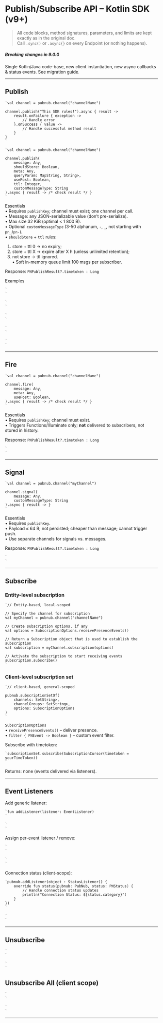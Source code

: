 # Publish/Subscribe API – Kotlin SDK (v9+)

> All code blocks, method signatures, parameters, and limits are kept exactly as in the original doc.  
> Call `.sync()` or `.async{}` on every Endpoint (or nothing happens).

##### Breaking changes in 9.0.0  
Single Kotlin/Java code-base, new client instantiation, new async callbacks & status events. See migration guide.

---

## Publish

```
`val channel = pubnub.channel("channelName")  
  
channel.publish("This SDK rules!").async { result ->  
    result.onFailure { exception ->  
        // Handle error  
    }.onSuccess { value ->  
        // Handle successful method result  
    }  
}  
`
```

```
`val channel = pubnub.channel("channelName")  
  
channel.publish(  
    message: Any,  
    shouldStore: Boolean,  
    meta: Any,  
    queryParam: MapString, String>,  
    usePost: Boolean,  
    ttl: Integer,  
    customMessageType: String  
).async { result -> /* check result */ }  
`
```

Essentials  
• Requires `publishKey`; channel must exist; one channel per call.  
• Message: any JSON-serializable value (don’t pre-serialize).  
• Max size 32 KiB (optimal < 1 800 B).  
• Optional `customMessageType` (3-50 alphanum, `-`, `_`, not starting with `pn_`/`pn-`).  
• `shouldStore` + `ttl` rules:  
  1) store + ttl 0 → no expiry;  
  2) store + ttl X → expire after X h (unless unlimited retention);  
  3) not store → ttl ignored.  
• Soft in-memory queue limit 100 msgs per subscriber.

Response: `PNPublishResult?.timetoken : Long`

Examples
```
`  
`
```
```
`  
`
```
```
`  
`
```
```
`  
`
```
```
`  
`
```

---

## Fire

```
`val channel = pubnub.channel("channelName")  
  
channel.fire(  
    message: Any,  
    meta: Any,  
    usePost: Boolean,  
).async { result -> /* check result */ }  
`
```

Essentials  
• Requires `publishKey`; channel must exist.  
• Triggers Functions/Illuminate only; **not** delivered to subscribers, not stored in history.

Response: `PNPublishResult?.timetoken : Long`

```
`  
`
```

---

## Signal

```
`val channel = pubnub.channel("myChannel")  
  
channel.signal(  
    message: Any,  
    customMessageType: String  
).async { result -> }  
`
```

Essentials  
• Requires `publishKey`.  
• Payload ≤ 64 B; not persisted; cheaper than message; cannot trigger push.  
• Use separate channels for signals vs. messages.

Response: `PNPublishResult?.timetoken : Long`

```
`  
`
```

---

## Subscribe

### Entity-level subscription

```
`// Entity-based, local-scoped  
  
// Specify the channel for subscription  
val myChannel = pubnub.channel("channelName")  
  
// Create subscription options, if any  
val options = SubscriptionOptions.receivePresenceEvents()  
  
// Return a Subscription object that is used to establish the subscription  
val subscription = myChannel.subscription(options)  
  
// Activate the subscription to start receiving events  
subscription.subscribe()  
`
```

### Client-level subscription set

```
`// client-based, general-scoped  
  
pubnub.subscriptionSetOf(  
    channels: SetString>,  
    channelGroups: SetString>,  
    options: SubscriptionOptions  
)  
`
```

`SubscriptionOptions`  
• `receivePresenceEvents()` – deliver presence.  
• `filter { PNEvent -> Boolean }` – custom event filter.

Subscribe with timetoken:

```
`subscriptionSet.subscribe(SubscriptionCursor(timetoken = yourTimeToken))  
`
```

Returns: none (events delivered via listeners).

---

## Event Listeners

Add generic listener:

```
`fun addListener(listener: EventListener)  
`
```
```
`  
`
```

Assign per-event listener / remove:

```
`  
`
```
```
`  
`
```

Connection status (client-scope):

```
`pubnub.addListener(object : StatusListener() {  
    override fun status(pubnub: PubNub, status: PNStatus) {  
        // Handle connection status updates  
        println("Connection Status: ${status.category}")  
    }  
})  
`
```
```
`  
`
```

---

## Unsubscribe

```
`  
`
```
```
`  
`
```

## Unsubscribe All (client scope)

```
`  
`
```
```
`  
`
```

---